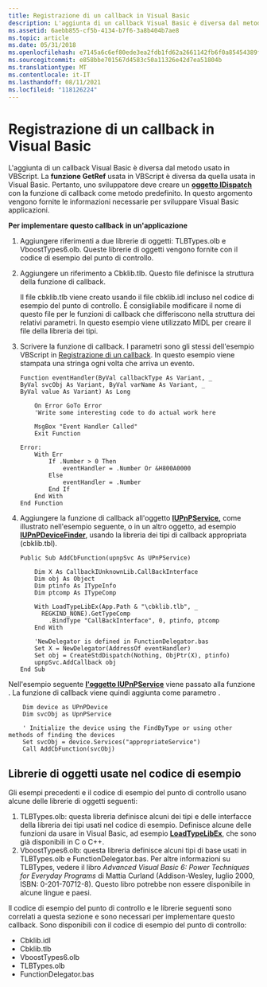 ```yaml
---
title: Registrazione di un callback in Visual Basic
description: L'aggiunta di un callback Visual Basic è diversa dal metodo usato in VBScript.
ms.assetid: 6aebb855-cf5b-4134-b7f6-3a8b404b7ae8
ms.topic: article
ms.date: 05/31/2018
ms.openlocfilehash: e7145a6c6ef80ede3ea2fdb1fd62a2661142fb6f0a85454389fe1c09c117e5b9
ms.sourcegitcommit: e858bbe701567d4583c50a11326e42d7ea51804b
ms.translationtype: MT
ms.contentlocale: it-IT
ms.lasthandoff: 08/11/2021
ms.locfileid: "118126224"
---
```

# <a name="registering-a-callback-in-visual-basic"></a>Registrazione di un callback in Visual Basic

L'aggiunta di un callback Visual Basic è diversa dal metodo usato in VBScript. La **funzione GetRef** usata in VBScript è diversa da quella usata in Visual Basic. Pertanto, uno sviluppatore deve creare un [**oggetto IDispatch**](/windows/win32/api/oaidl/nn-oaidl-idispatch) con la funzione di callback come metodo predefinito. In questo argomento vengono fornite le informazioni necessarie per sviluppare Visual Basic applicazioni.

**Per implementare questo callback in un'applicazione**

1.  Aggiungere riferimenti a due librerie di oggetti: TLBTypes.olb e VboostTypes6.olb. Queste librerie di oggetti vengono fornite con il codice di esempio del punto di controllo.
2.  Aggiungere un riferimento a Cbklib.tlb. Questo file definisce la struttura della funzione di callback.

    Il file cbklib.tlb viene creato usando il file cbklib.idl incluso nel codice di esempio del punto di controllo. È consigliabile modificare il nome di questo file per le funzioni di callback che differiscono nella struttura dei relativi parametri. In questo esempio viene utilizzato MIDL per creare il file della libreria dei tipi.

3.  Scrivere la funzione di callback. I parametri sono gli stessi dell'esempio VBScript in [Registrazione di un callback](registering-a-callback.md). In questo esempio viene stampata una stringa ogni volta che arriva un evento.
    ```VB
    Function eventHandler(ByVal callbackType As Variant, _
    ByVal svcObj As Variant, ByVal varName As Variant, _
    ByVal value As Variant) As Long

        On Error GoTo Error
        'Write some interesting code to do actual work here

        MsgBox "Event Handler Called"
        Exit Function

    Error:
        With Err
            If .Number > 0 Then
                eventHandler = .Number Or &H800A0000
            Else
                eventHandler = .Number
            End If
        End With
    End Function
    ```

    

4.  Aggiungere la funzione di callback all'oggetto [**IUPnPService,**](/windows/desktop/api/Upnp/nn-upnp-iupnpservice) come illustrato nell'esempio seguente, o in un altro oggetto, ad esempio [**IUPnPDeviceFinder**](/windows/desktop/api/Upnp/nn-upnp-iupnpdevicefinder), usando la libreria dei tipi di callback appropriata (cbklib.tbl).
    ```VB
    Public Sub AddCbFunction(upnpSvc As UPnPService)

        Dim X As CallbackIUnknownLib.CallBackInterface
        Dim obj As Object
        Dim ptinfo As ITypeInfo
        Dim ptcomp As ITypeComp

        With LoadTypeLibEx(App.Path & "\cbklib.tlb", _
          REGKIND_NONE).GetTypeComp
            .BindType "CallBackInterface", 0, ptinfo, ptcomp
        End With

        'NewDelegator is defined in FunctionDelegator.bas
        Set X = NewDelegator(AddressOf eventHandler) 
        Set obj = CreateStdDispatch(Nothing, ObjPtr(X), ptinfo)
        upnpSvc.AddCallback obj
    End Sub
    ```

    

Nell'esempio seguente [**l'oggetto IUPnPService**](/windows/desktop/api/Upnp/nn-upnp-iupnpservice) viene passato alla funzione . La funzione di callback viene quindi aggiunta come parametro .


```VB
    Dim device as UPnPDevice
    Dim svcObj as UpnPService

    ' Initialize the device using the FindByType or using other methods of finding the devices
    Set svcObj = device.Services("appropriateService")
    Call AddCbFunction(svcObj)
```



## <a name="object-libraries-used-in-the-sample-code"></a>Librerie di oggetti usate nel codice di esempio

Gli esempi precedenti e il codice di esempio del punto di controllo usano alcune delle librerie di oggetti seguenti:

1.  TLBTypes.olb: questa libreria definisce alcuni dei tipi e delle interfacce della libreria dei tipi usati nel codice di esempio. Definisce alcune delle funzioni da usare in Visual Basic, ad esempio [**LoadTypeLibEx**](/windows/win32/api/oleauto/nf-oleauto-loadtypelibex), che sono già disponibili in C o C++.
2.  VboostTypes6.olb: questa libreria definisce alcuni tipi di base usati in TLBTypes.olb e FunctionDelegator.bas. Per altre informazioni su TLBTypes, vedere il libro *Advanced Visual Basic 6: Power Techniques for Everyday Programs* di Mattia Curland (Addison-Wesley, luglio 2000, ISBN: 0-201-70712-8). Questo libro potrebbe non essere disponibile in alcune lingue e paesi.

Il codice di esempio del punto di controllo e le librerie seguenti sono correlati a questa sezione e sono necessari per implementare questo callback. Sono disponibili con il codice di esempio del punto di controllo:

-   Cbklib.idl
-   Cbklib.tlb
-   VboostTypes6.olb
-   TLBTypes.olb
-   FunctionDelegator.bas

 

 